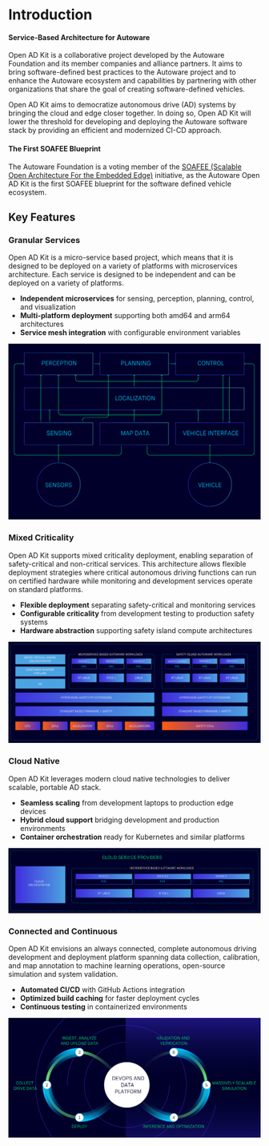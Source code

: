 # Introduction

#### Service-Based Architecture for Autoware

Open AD Kit is a collaborative project developed by the Autoware Foundation and its member companies and alliance partners. It aims to bring software-defined best practices to the Autoware project and to enhance the Autoware ecosystem and capabilities by partnering with other organizations that share the goal of creating software-defined vehicles.

Open AD Kit aims to democratize autonomous drive (AD) systems by bringing the cloud and edge closer together. In doing so, Open AD Kit will lower the threshold for developing and deploying the Autoware software stack by providing an efficient and modernized CI-CD approach.

#### The First SOAFEE Blueprint

The Autoware Foundation is a voting member of the [SOAFEE (Scalable Open Architecture For the Embedded Edge)](https://soafee.io/) initiative, as the Autoware Open AD Kit is the first SOAFEE blueprint for the software defined vehicle ecosystem.

## Key Features

### Granular Services

Open AD Kit is a micro-service based project, which means that it is designed to be deployed on a variety of platforms with microservices architecture. Each service is designed to be independent and can be deployed on a variety of platforms.

- **Independent microservices** for sensing, perception, planning, control, and visualization
- **Multi-platform deployment** supporting both amd64 and arm64 architectures  
- **Service mesh integration** with configurable environment variables

![Granular Services](assets/images/granular-services.png)

### Mixed Criticality

Open AD Kit supports mixed criticality deployment, enabling separation of safety-critical and non-critical services. This architecture allows flexible deployment strategies where critical autonomous driving functions can run on certified hardware while monitoring and development services operate on standard platforms.

- **Flexible deployment** separating safety-critical and monitoring services
- **Configurable criticality** from development testing to production safety systems
- **Hardware abstraction** supporting safety island compute architectures

![Mixed Criticality](assets/images/mixed-criticality.png)

### Cloud Native

Open AD Kit leverages modern cloud native technologies to deliver scalable, portable AD stack.

- **Seamless scaling** from development laptops to production edge devices
- **Hybrid cloud support** bridging development and production environments
- **Container orchestration** ready for Kubernetes and similar platforms

![Cloud Native](assets/images/cloud-native.png)

### Connected and Continuous

Open AD Kit envisions an always connected, complete autonomous driving development and deployment platform spanning data collection, calibration, and map annotation to machine learning operations, open-source simulation and system validation.

- **Automated CI/CD** with GitHub Actions integration
- **Optimized build caching** for faster deployment cycles
- **Continuous testing** in containerized environments

![Connected and Continuous](assets/images/connected-continuous.png)
